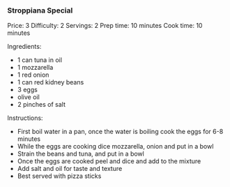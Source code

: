 ### Stroppiana Special ###
Price: 3
Difficulty: 2
Servings: 2
Prep time: 10 minutes
Cook time: 10 minutes

Ingredients:

- 1 can tuna in oil
- 1 mozzarella
- 1 red onion
- 1 can red kidney beans
- 3 eggs
- olive oil
- 2 pinches of salt

Instructions:

- First boil water in a pan, once the water is boiling cook the eggs for 6-8 minutes
- While the eggs are cooking dice mozzarella, onion and put in a bowl
- Strain the beans and tuna, and put in a bowl
- Once the eggs are cooked peel and dice and add to the mixture
- Add salt and oil for taste and texture
- Best served with pizza sticks
